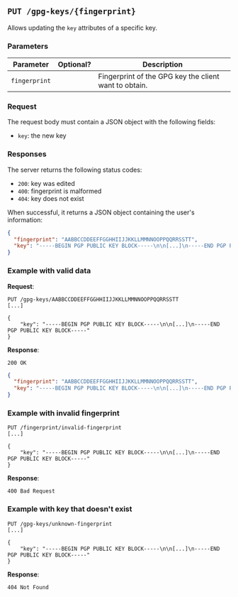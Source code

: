 ## `PUT /gpg-keys/{fingerprint}`

Allows updating the `key` attributes of a specific key.

### Parameters

| Parameter     | Optional? | Description                                           |
|---------------|-----------|-------------------------------------------------------|
| `fingerprint` |           | Fingerprint of the GPG key the client want to obtain. |

### Request

The request body must contain a JSON object with the following fields:

- `key`: the new key

### Responses

The server returns the following status codes:

- `200`: key was edited
- `400`: fingerprint is malformed
- `404`: key does not exist

When successful, it returns a JSON object containing the user's information:

```json
{
  "fingerprint": "AABBCCDDEEFFGGHHIIJJKKLLMMNNOOPPQQRRSSTT",
  "key": "-----BEGIN PGP PUBLIC KEY BLOCK-----\n\n[...]\n-----END PGP PUBLIC KEY BLOCK-----"
}
```

### Example with valid data

**Request**:

```
PUT /gpg-keys/AABBCCDDEEFFGGHHIIJJKKLLMMNNOOPPQQRRSSTT
[...]

{
    "key": "-----BEGIN PGP PUBLIC KEY BLOCK-----\n\n[...]\n-----END PGP PUBLIC KEY BLOCK-----"
}
```

**Response**:

`200 OK`

```json
{
  "fingerprint": "AABBCCDDEEFFGGHHIIJJKKLLMMNNOOPPQQRRSSTT",
  "key": "-----BEGIN PGP PUBLIC KEY BLOCK-----\n\n[...]\n-----END PGP PUBLIC KEY BLOCK-----"
}
```

### Example with invalid fingerprint

```
PUT /fingerprint/invalid-fingerprint
[...]

{
    "key": "-----BEGIN PGP PUBLIC KEY BLOCK-----\n\n[...]\n-----END PGP PUBLIC KEY BLOCK-----"
}
```

**Response**:

```
400 Bad Request
```

### Example with key that doesn't exist

```
PUT /gpg-keys/unknown-fingerprint
[...]

{
    "key": "-----BEGIN PGP PUBLIC KEY BLOCK-----\n\n[...]\n-----END PGP PUBLIC KEY BLOCK-----"
}
```

**Response**:

```
404 Not Found
```
